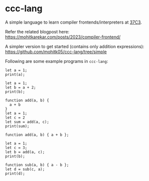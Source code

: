 # ccc-lang

A simple language to learn compiler frontends/interpreters at [37C3](https://events.ccc.de/congress/2023/hub/en/event/building-tiny-programming-languages-mohit-karekar/).

Refer the related blogpost here: https://mohitkarekar.com/posts/2023/compiler-frontend/

A simpler version to get started (contains only addition expressions): https://github.com/mohitk05/ccc-lang/tree/simple

Following are some example programs in `ccc-lang`:

```
let a = 1;
print(a);
```

```
let a = 1;
let b = a + 2;
print(b);
```

```
function add(a, b) {
  a + b
}
let a = 1;
let c = 2
let sum = add(a, c);
print(sum);
```

```
function add(a, b) { a + b };

let a = 1;
let c = 3;
let b = add(a, c);
print(b);

function sub(a, b) { a - b };
let d = sub(c, a);
print(d);
```
